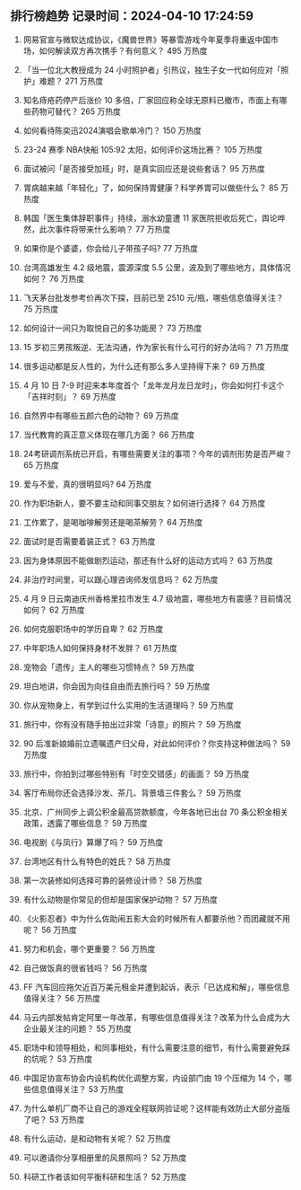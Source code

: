 
## 排行榜趋势 记录时间：2024-04-10 17:24:59
  
  1. 网易官宣与微软达成协议，《魔兽世界》等暴雪游戏今年夏季将重返中国市场，如何解读双方再次携手？有何意义？ 495 万热度
    
  2. 「当一位北大教授成为 24 小时照护者」引热议，独生子女一代如何应对「照护」难题？ 271 万热度
    
  3. 知名痔疮药停产后涨价 10 多倍，厂家回应称全球无原料已撤市，市面上有哪些药物可替代？ 265 万热度
    
  4. 如何看待陈奕迅2024演唱会歌单冷门？ 150 万热度
    
  5. 23-24 赛季 NBA快船 105:92 太阳，如何评价这场比赛？ 105 万热度
    
  6. 面试被问「是否接受加班」时，是真实回应还是说些套话？ 95 万热度
    
  7. 胃病越来越「年轻化」了，如何保持胃健康？科学养胃可以做些什么？ 85 万热度
    
  8. 韩国「医生集体辞职事件」持续，溺水幼童遭 11 家医院拒收后死亡，舆论哗然，此次事件将带来什么影响？ 77 万热度
    
  9. 如果你是个婆婆，你会给儿子带孩子吗? 77 万热度
    
  10. 台湾高雄发生 4.2 级地震，震源深度 5.5 公里，波及到了哪些地方，具体情况如何？ 76 万热度
    
  11. 飞天茅台批发参考价再次下探，目前已至 2510 元/瓶，哪些信息值得关注？ 75 万热度
    
  12. 如何设计一间只为取悦自己的多功能房？ 73 万热度
    
  13. 15 岁初三男孩叛逆、无法沟通，作为家长有什么可行的好办法吗？ 71 万热度
    
  14. 很多运动都是反人性的，为什么还有那么多人坚持得下来？ 69 万热度
    
  15. 4 月 10 日 7-9 时迎来本年度首个「龙年龙月龙日龙时」，你会如何打卡这个「吉祥时刻」？ 69 万热度
    
  16. 自然界中有哪些五颜六色的动物？ 69 万热度
    
  17. 当代教育的真正意义体现在哪几方面？ 66 万热度
    
  18. 24考研调剂系统已开启，有哪些需要关注的事项？今年的调剂形势是否严峻？ 65 万热度
    
  19. 爱与不爱，真的很明显吗? 64 万热度
    
  20. 作为职场新人，要不要主动和同事交朋友？如何进行选择？ 64 万热度
    
  21. 工作累了，是喝咖啡解劳还是喝茶解劳？ 64 万热度
    
  22. 面试时是否需要着装正式？ 63 万热度
    
  23. 因为身体原因不能做剧烈运动，那还有什么好的运动方式吗？ 63 万热度
    
  24. 非治疗时间里，可以跟心理咨询师发信息吗？ 62 万热度
    
  25. 4 月 9 日云南迪庆州香格里拉市发生 4.7 级地震，哪些地方有震感？目前情况如何？ 62 万热度
    
  26. 如何克服职场中的学历自卑？ 62 万热度
    
  27. 中年职场人如何保持身材不发胖？ 61 万热度
    
  28. 宠物会「遗传」主人的哪些习惯特点？ 59 万热度
    
  29. 坦白地讲，你会因为向往自由而去旅行吗？ 59 万热度
    
  30. 你从宠物身上，有学到过什么实用的生活道理吗？ 59 万热度
    
  31. 旅行中，你有没有随手拍出过非常「诗意」的照片？ 59 万热度
    
  32. 90 后准新娘婚前立遗嘱遗产归父母，对此如何评价？你支持这种做法吗？ 59 万热度
    
  33. 旅行中，你拍到过哪些特别有「时空交错感」的画面？ 59 万热度
    
  34. 客厅布局你还会选择沙发、茶几、背景墙三件套么？ 59 万热度
    
  35. 北京、广州同步上调公积金最高贷款额度，今年各地已出台 70 条公积金相关政策，透露了哪些信息？ 59 万热度
    
  36. 电视剧《与凤行》算爆了吗？ 59 万热度
    
  37. 台湾地区有什么有特色的姓氏？ 58 万热度
    
  38. 第一次装修如何选择可靠的装修设计师？ 58 万热度
    
  39. 有什么动物是你常见的但却是国家保护动物？ 57 万热度
    
  40. 《火影忍者》中为什么佐助闹五影大会的时候所有人都要杀他？而团藏就不用呢？ 56 万热度
    
  41. 努力和机会，哪个更重要？ 56 万热度
    
  42. 自己做饭真的很省钱吗？ 56 万热度
    
  43. FF 汽车回应拖欠近百万美元租金并遭到起诉，表示「已达成和解」，哪些信息值得关注？ 56 万热度
    
  44. 马云内部发帖肯定阿里一年改革，有哪些信息值得关注？改革为什么会成为大企业最关注的问题？ 55 万热度
    
  45. 职场中和领导相处，和同事相处，有什么需要注意的细节，有什么需要避免踩的坑呢？ 53 万热度
    
  46. 中国足协宣布协会内设机构优化调整方案，内设部门由 19 个压缩为 14 个，哪些信息值得关注？ 53 万热度
    
  47. 为什么单机厂商不让自己的游戏全程联网验证呢？这样能有效防止大部分盗版了吧？ 53 万热度
    
  48. 有什么运动，是和动物有关呢？ 52 万热度
    
  49. 可以邀请你分享相册里的风景照吗？ 52 万热度
    
  50. 科研工作者该如何平衡科研和生活？ 52 万热度
    